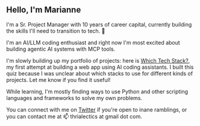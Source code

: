 ## Hello, I'm Marianne

I'm a Sr. Project Manager with 10 years of career capital, currently building the skills I'll need to transition to tech. 🌱

I'm an AI/LLM coding enthusiast and right now I'm most excited about building agentic AI systems with MCP tools. 

I'm slowly building up my portfolio of projects: here is <a href="https://www.whichtechstack.com">Which Tech Stack?</a>, my first attempt at building a web app using AI coding assistants. I built this quiz because I was unclear about which stacks to use for different kinds of projects. Let me know if you find it useful!

While learning, I'm mostly finding ways to use Python and other scripting languages and frameworks to solve my own problems.

You can connect with me on <a href = "https://x.com/thrialectic">Twitter</a> if you're open to inane ramblings, or you can contact me at 📫 thrialectics at gmail dot com. 
<!--
**thrialectics/thrialectics** is a ✨ _special_ ✨ repository because its `README.md` (this file) appears on your GitHub profile.

Here are some ideas to get you started:

- 🔭 I’m currently working on ...
- 🌱 I’m currently learning ...
- 👯 I’m looking to collaborate on ...
- 🤔 I’m looking for help with ...
- 💬 Ask me about ...
- 📫 How to reach me: ...
- 😄 Pronouns: ...
- ⚡ Fun fact: ...
-->
